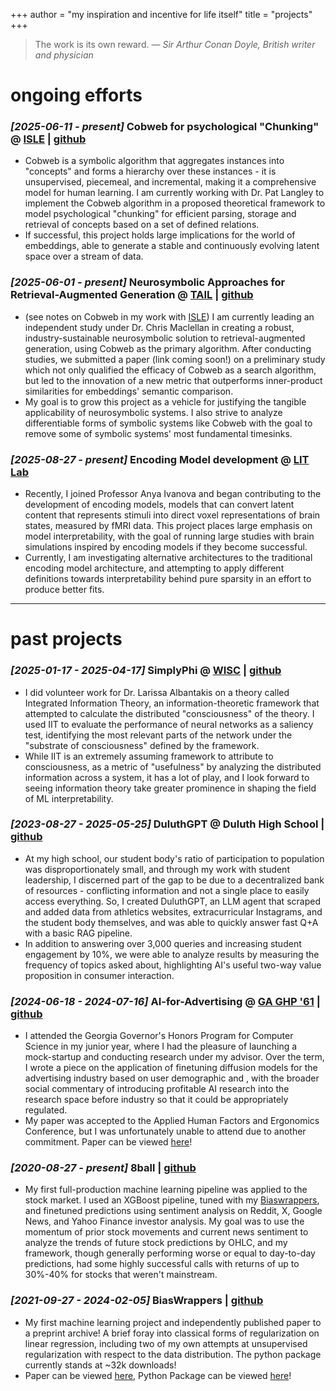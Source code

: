 +++
author = "my inspiration and incentive for life itself"
title = "projects"
+++

> The work is its own reward. *— Sir Arthur Conan Doyle, British writer and physician*

# ongoing efforts

### *[2025-06-11 - present]* Cobweb for psychological "Chunking" @ [ISLE](http://www.isle.org/) | [github](https://github.com/karthiksing05/Chunking-Cobweb)
- Cobweb is a symbolic algorithm that aggregates instances into "concepts" and forms a hierarchy over these instances - it is unsupervised, piecemeal, and incremental, making it a comprehensive model for human learning. I am currently working with Dr. Pat Langley to implement the Cobweb algorithm in a proposed theoretical framework to model psychological "chunking" for efficient parsing, storage and retrieval of concepts based on a set of defined relations. 
- If successful, this project holds large implications for the world of embeddings, able to generate a stable and continuously evolving latent space over a stream of data.

### *[2025-06-01 - present]* Neurosymbolic Approaches for Retrieval-Augmented Generation @ [TAIL](https://tail.cc.gatech.edu/) | [github](https://github.com/Teachable-AI-Lab/RAG-Cobweb)
-  (see notes on Cobweb in my work with [ISLE](projects/#---cobweb-for-psychological-chunking--isle--github)) I am currently leading an independent study under Dr. Chris Maclellan in creating a robust, industry-sustainable neurosymbolic solution to retrieval-augmented generation, using Cobweb as the primary algorithm. After conducting studies, we submitted a paper (link coming soon!) on a preliminary study which not only qualified the efficacy of Cobweb as a search algorithm, but led to the innovation of a new metric that outperforms inner-product similarities for embeddings' semantic comparison. 
- My goal is to grow this project as a vehicle for justifying the tangible applicability of neurosymbolic systems. I also strive to analyze differentiable forms of symbolic systems like Cobweb with the goal to remove some of symbolic systems' most fundamental timesinks.

### *[2025-08-27 - present]* Encoding Model development @ [LIT Lab](https://www.language-intelligence-thought.net/)
- Recently, I joined Professor Anya Ivanova and began contributing to the development of encoding models, models that can convert latent content that represents stimuli into direct voxel representations of brain states, measured by fMRI data. This project places large emphasis on model interpretability, with the goal of running large studies with brain simulations inspired by encoding models if they become successful.
- Currently, I am investigating alternative architectures to the traditional encoding model architecture, and attempting to apply different definitions towards interpretability behind pure sparsity in an effort to produce better fits.

---

# past projects

### *[2025-01-17 - 2025-04-17]* SimplyPhi @ [WISC](https://sleep-and-consciousness.wisc.edu/) | [github](https://github.com/karthiksing05/SimplyPhi)
- I did volunteer work for Dr. Larissa Albantakis on a theory called Integrated Information Theory, an information-theoretic framework that attempted to calculate the distributed "consciousness" of the theory. I used IIT to evaluate the performance of neural networks as a saliency test, identifying the most relevant parts of the network under the "substrate of consciousness" defined by the framework.
- While IIT is an extremely assuming framework to attribute to consciousness, as a metric of "usefulness" by analyzing the distributed information across a system, it has a lot of play, and I look forward to seeing information theory take greater prominence in shaping the field of ML interpretability.

### *[2023-08-27 - 2025-05-25]* DuluthGPT @ Duluth High School | [github](https://github.com/karthiksing05/duluthgptv2)
- At my high school, our student body's ratio of participation to population was disproportionately small, and through my work with student leadership, I discerned part of the gap to be due to a decentralized bank of resources - conflicting information and not a single place to easily access everything. So, I created DuluthGPT, an LLM agent that scraped and added data from athletics websites, extracurricular Instagrams, and the student body themselves, and was able to quickly answer fast Q+A with a basic RAG pipeline.
- In addition to answering over 3,000 queries and increasing student engagement by 10%, we were able to analyze results by measuring the frequency of topics asked about, highlighting AI's useful two-way value proposition in consumer interaction.

### *[2024-06-18 - 2024-07-16]* AI-for-Advertising @ [GA GHP '61](https://gosa.georgia.gov/governors-honors-program) | [github](https://github.com/karthiksing05/sd3dblora_finetune)
- I attended the Georgia Governor's Honors Program for Computer Science in my junior year, where I had the pleasure of launching a mock-startup and conducting research under my advisor. Over the term, I wrote a piece on the application of finetuning diffusion models for the advertising industry based on user demographic and , with the broader social commentary of introducing profitable AI research into the research space before industry so that it could be appropriately regulated.
- My paper was accepted to the Applied Human Factors and Ergonomics Conference, but I was unfortunately unable to attend due to another commitment. Paper can be viewed [here](https://drive.google.com/file/d/1Gn6mnmxkvGaBaOAdVu16wN3FsUyRCiVS/view?usp=sharing)!

### *[2020-08-27 - present]* 8ball | [github](https://github.com/karthiksing05/8ball)
- My first full-production machine learning pipeline was applied to the stock market. I used an XGBoost pipeline, tuned with my [Biaswrappers](/projects/#---biaswrappers--github), and finetuned predictions using sentiment analysis on Reddit, X, Google News, and Yahoo Finance investor analysis. My goal was to use the momentum of prior stock movements and current news sentiment to analyze the trends of future stock predictions by OHLC, and my framework, though generally performing worse or equal to day-to-day predictions, had some highly successful calls with returns of up to 30%-40% for stocks that weren't mainstream.

### *[2021-09-27 - 2024-02-05]* BiasWrappers | [github](https://github.com/karthiksing05/biaswrappers)

- My first machine learning project and independently published paper to a preprint archive! A brief foray into classical forms of regularization on linear regression, including two of my own attempts at unsupervised regularization with respect to the data distribution. The python package currently stands at ~32k downloads!
- Paper can be viewed [here](https://www.techrxiv.org/users/741672/articles/713955-on-biaswrappers-new-regularization-techniques-for-machine-learning-regression), Python Package can be viewed [here](https://pypi.org/project/biaswrappers/)!
